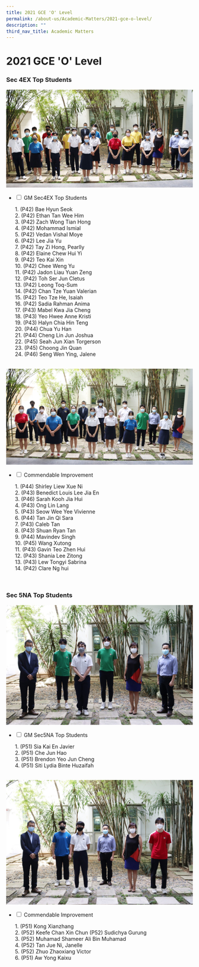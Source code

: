 ```yaml
---
title: 2021 GCE 'O' Level
permalink: /about-us/Academic-Matters/2021-gce-o-level/
description: ""
third_nav_title: Academic Matters
---
```

<h1><b>2021 GCE 'O' Level</b></h1>

<h3>Sec 4EX Top Students</h3>

<img src="/images/IMG_0247e-2048x1075.jpg">

<ul class="jekyllcodex_accordion">
  <li>
    <input type="checkbox" id="accordion1">
    <label for="accordion1">GM Sec4EX Top Students</label>
    <div>
      <p>1. (P42) Bae Hyun Seok<br>2. (P42) Ethan Tan Wee Him<br>3. 
(P42) Zach Wong Tian Hong<br>4. (P42) Mohammad Ismial<br>5. (P42) Vedan Vishal Moye<br>6. (P42) Lee Jia Yu<br>7. (P42) Tay Zi Hong, Pearlly<br>8. (P42) Elaine Chew Hui Yi<br>9. (P42) Teo Kai Xin<br>10. (P42) Chee Weng Yu<br>11. (P42) Jadon Liau Yuan Zeng<br>12. (P42) Toh Ser Jun Cletus<br>13. (P42) Leong Toq-Sum<br>14. (P42) Chan Tze Yuan Valerian<br>15. (P42) Teo Tze He, Isaiah<br>16. (P42) Sadia Rahman Anima<br>17. (P43) Mabel Kwa Jia Cheng<br>18. (P43) Yeo Hwee Anne Kristi<br>19. (P43) Halyn Chia Hin Teng<br>20. (P44) Chua Yu Han<br>21. (P44) Cheng Lin Jun Joshua<br>22. (P45) Seah Jun Xian Torgerson<br>23. (P45) Choong Jin Quan<br>24. (P46) Seng Wen Ying, Jalene</p>
    </div>
	</li>
</ul>
<br>
<img src="/images/IMG_0250e-2048x1054.jpg">

<ul class="jekyllcodex_accordion">
  <li>
    <input type="checkbox" id="accordion2">
    <label for="accordion2">Commendable Improvement</label>
    <div>
      <p>1. (P44) Shirley Liew Xue Ni<br>2. (P43) Benedict Louis Lee Jia En<br>3. (P46) Sarah Kooh Jia Hui<br>4. (P43) Ong Lin Lang<br>5. (P43) Seow Wee Yee Vivienne<br>6. (P44) Tan Jin Qi Sara<br>7. (P43) Caleb Tan<br>8. (P43) Shuan Ryan Tan<br>9. (P44) Mavindev Singh<br>10. (P45) Wang Xutong<br>11. (P43) Gavin Teo Zhen Hui<br>12. (P43) Shania Lee Zitong<br>13. (P43) Lew Tongyi Sabrina<br>14. (P42) Clare Ng hui</p>
    </div>
	</li>
	</ul>
	<br>
		
<h3>Sec 5NA Top Students</h3>

<img src="/images/IMG_0259e-2048x1314.jpg">		

<ul class="jekyllcodex_accordion">
  <li>
    <input type="checkbox" id="accordion3">
    <label for="accordion3">GM Sec5NA Top Students</label>
    <div>
      <p>1. (P51) Sia Kai En Javier<br>2. (P51) Che Jun Hao<br>3. (P51) Brendon Yeo Jun Cheng<br>4. (P51) Siti Lydia Binte Huzaifah</p>
    </div>
	</li>
</ul>
<br>
<img src="/images/IMG_0255e-scaled.jpg">		
<ul class="jekyllcodex_accordion">
  <li>
    <input type="checkbox" id="accordion4">
    <label for="accordion4">Commendable Improvement</label>
    <div>
      <p>1. (P51) Kong Xianzhang<br>2. (P52) Keefe Chan Xin Chun
(P52) Sudichya Gurung<br>3. (P52) Muhamad Shameer Ali Bin Muhamad<br>4. (P52) Tan Jue Ni, Janelle<br>5. (P52) Zhuo Zhaoxiang Victor<br>6. (P51) Aw Yong Kaixu</p>
    </div>
	</li>
</ul>